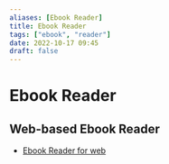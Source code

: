 ```yaml
---
aliases: [Ebook Reader]
title: Ebook Reader
tags: ["ebook", "reader"]
date: 2022-10-17 09:45
draft: false
---
```


# Ebook Reader

## Web-based Ebook Reader

- [Ebook Reader for web](https://www.loudreader.com/)
